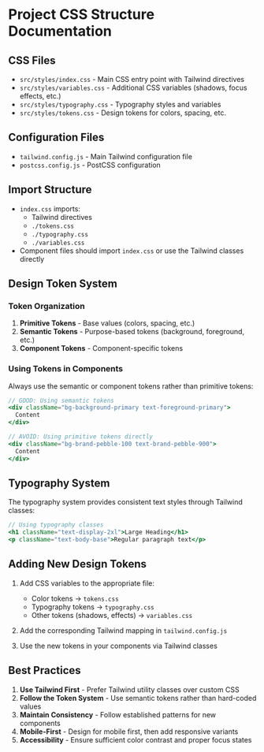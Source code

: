 # Project CSS Structure Documentation

## CSS Files
- `src/styles/index.css` - Main CSS entry point with Tailwind directives
- `src/styles/variables.css` - Additional CSS variables (shadows, focus effects, etc.)
- `src/styles/typography.css` - Typography styles and variables
- `src/styles/tokens.css` - Design tokens for colors, spacing, etc.

## Configuration Files
- `tailwind.config.js` - Main Tailwind configuration file
- `postcss.config.js` - PostCSS configuration

## Import Structure
- `index.css` imports:
  - Tailwind directives
  - `./tokens.css`
  - `./typography.css`
  - `./variables.css`
- Component files should import `index.css` or use the Tailwind classes directly

## Design Token System

### Token Organization
1. **Primitive Tokens** - Base values (colors, spacing, etc.)
2. **Semantic Tokens** - Purpose-based tokens (background, foreground, etc.)
3. **Component Tokens** - Component-specific tokens

### Using Tokens in Components
Always use the semantic or component tokens rather than primitive tokens:

```jsx
// GOOD: Using semantic tokens
<div className="bg-background-primary text-foreground-primary">
  Content
</div>

// AVOID: Using primitive tokens directly
<div className="bg-brand-pebble-100 text-brand-pebble-900">
  Content
</div>
```

## Typography System
The typography system provides consistent text styles through Tailwind classes:

```jsx
// Using typography classes
<h1 className="text-display-2xl">Large Heading</h1>
<p className="text-body-base">Regular paragraph text</p>
```

## Adding New Design Tokens

1. Add CSS variables to the appropriate file:
   - Color tokens → `tokens.css`
   - Typography tokens → `typography.css`
   - Other tokens (shadows, effects) → `variables.css`

2. Add the corresponding Tailwind mapping in `tailwind.config.js`

3. Use the new tokens in your components via Tailwind classes

## Best Practices

1. **Use Tailwind First** - Prefer Tailwind utility classes over custom CSS
2. **Follow the Token System** - Use semantic tokens rather than hard-coded values
3. **Maintain Consistency** - Follow established patterns for new components
4. **Mobile-First** - Design for mobile first, then add responsive variants
5. **Accessibility** - Ensure sufficient color contrast and proper focus states
